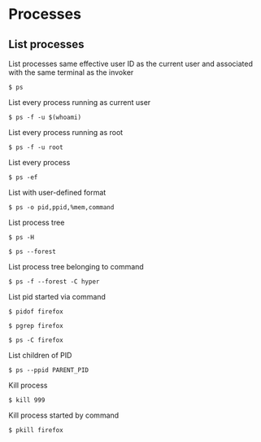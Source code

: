 # Processes

## List processes

List processes same effective user ID as the current user and associated with the same terminal 
as the invoker

```
$ ps
```

List every process running as current user
```
$ ps -f -u $(whoami)
```

List every process running as root
```
$ ps -f -u root
```

List every process
```
$ ps -ef
```

List with user-defined format
```
$ ps -o pid,ppid,%mem,command
```

List process tree
```
$ ps -H

$ ps --forest
````

List process tree belonging to command
```
$ ps -f --forest -C hyper
```

List pid started via command
```
$ pidof firefox

$ pgrep firefox

$ ps -C firefox
```

List children of PID
```
$ ps --ppid PARENT_PID
```

Kill process
```
$ kill 999
```

Kill process started by command
```
$ pkill firefox
```
